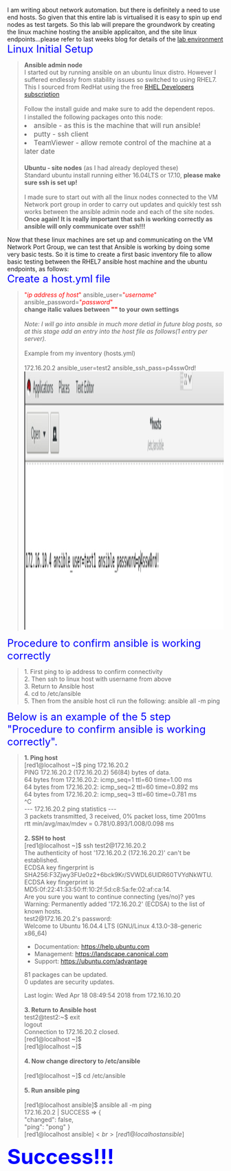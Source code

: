 I am writing about network automation. but there is definitely a need
to use end hosts. So given that this entire lab is virtualised it is
easy to spin up end nodes as test targets. So this lab will prepare the groundwork by creating the linux machine hosting the ansible applicaiton, and the site linux endpoints...please refer to last weeks blog for details of the <a href="https://craigeowen.github.io/blog/2018/04/06/Lab-environment">lab environment</a><br>
<font size="5" color="blue">Linux Initial Setup</font>
<blockquote>
   <b>Ansible admin node</b><br>
   I started out by running ansible on an ubuntu linux distro. However I
   suffered endlessly from stability issues so switched to using RHEL7.
   This I sourced from RedHat using the free 
   <a href="https://developers.redhat.com/blog/2016/03/31/no-cost-rhel-developer-subscription-now-available/">RHEL Developers 
   subscription</a><br>
   <br>
   Follow the install guide and make sure to add the dependent repos.
   <br>
   I installed the following packages onto this node:
   <font size="3">
   <li>ansible - as this is the machine that will run ansible!</li>
   <li>putty - ssh client</li>
   <li>TeamViewer - allow remote control of the machine at a later date</li>
   </font>
   <br>
   <b>Ubuntu - site nodes</b> (as I had already deployed these)<br>
   Standard ubuntu install running either 16.04LTS or 17.10, <b>please make sure ssh is set up!</b><br>
   <br>
   I made sure to start out with all the linux nodes connected to the
   VM Network port group in order to carry out updates and quickly test
   ssh works between the ansible admin node and each of the site nodes. <br>
   <b>Once again! It is really important that ssh is working correctly as ansible will only communicate over ssh!!!</b><br>
</blockquote>
 
Now that these linux machines are set up and communicating on the VM Network Port Group, we can test that Ansible is working by doing some very basic tests. So it is time to create a first basic inventory file to allow basic testing between the RHEL7 ansible host machine and the ubuntu endpoints, as follows:<br>
<font size="5" color="blue">Create a host.yml file</font>
<blockquote>
<font color="red">"<i>ip address of host</i>"</font> ansible_user=<font color="red">"<i>username</i>"</font> ansible_password=<font color="red">"<i>password</i>"</font><br>
<b>change italic values between <font color="red">""</font> to your own settings</b><br>
<br>  
<i> Note: I will go into ansible in much more detial in future blog posts, so at this stage add an entry into the host file as follows(1 entry per server).</i><br>
<br> 
<!-- I should add a screeshot of hosts.yml -->
Example from my inventory (hosts.yml)<br>
<br>
172.16.20.2 ansible_user=test2 ansible_ssh_pass=p4ssw0rd!<br>
<!-- screenshot to add above -->
<!-- <img src="img_girl.jpg" alt="Girl in a jacket" style="width:500px;height:600px;"> -->
<img src="/assets/lab1-hostsfile.PNG" alt="My hosts.yml Inventory File" style="width:500px;height:600px;">
</blockquote>
<!-- blank -->
<font size="5" color="blue">Procedure to confirm ansible is working correctly</font>
<blockquote>
1. First ping to ip address to confirm connectivity
<br>    
2. Then ssh to linux host with username from above
<br>    
3. Return to Ansible host
<br>    
4. cd to /etc/ansible
<br>    
5. Then from the ansible host cli run the following: ansible all -m ping
</blockquote>
<font size="5" color="blue">Below is an example of the 5 step "Procedure to confirm ansible is working correctly".</font>
<blockquote>
<b>1. Ping host</b><br>
[red1@localhost ~]$ ping 172.16.20.2<br>
PING 172.16.20.2 (172.16.20.2) 56(84) bytes of data.<br>
64 bytes from 172.16.20.2: icmp_seq=1 ttl=60 time=1.00 ms<br>
64 bytes from 172.16.20.2: icmp_seq=2 ttl=60 time=0.892 ms<br>
64 bytes from 172.16.20.2: icmp_seq=3 ttl=60 time=0.781 ms<br>
^C<br>
--- 172.16.20.2 ping statistics ---<br>
3 packets transmitted, 3 received, 0% packet loss, time 2001ms<br>
rtt min/avg/max/mdev = 0.781/0.893/1.008/0.098 ms<br>
<br>
<b>2. SSH to host</b><br>
[red1@localhost ~]$ ssh test2@172.16.20.2<br>
The authenticity of host '172.16.20.2 (172.16.20.2)' can't be established.<br>
ECDSA key fingerprint is SHA256:F3Zjwy3FUe0z2+6bck9Kr/SVWDL6UlDR60TVYdNkWTU.<br>
ECDSA key fingerprint is MD5:0f:22:41:33:50:ff:10:2f:5d:c8:5a:fe:02:af:ca:14.<br>
Are you sure you want to continue connecting (yes/no)? yes<br>
Warning: Permanently added '172.16.20.2' (ECDSA) to the list of known hosts.<br>
test2@172.16.20.2's password: <br>
Welcome to Ubuntu 16.04.4 LTS (GNU/Linux 4.13.0-38-generic x86_64)

 * Documentation:  https://help.ubuntu.com
 * Management:     https://landscape.canonical.com
 * Support:        https://ubuntu.com/advantage

81 packages can be updated.<br>
0 updates are security updates.

Last login: Wed Apr 18 08:49:54 2018 from 172.16.10.20<br>
<br>
<b>3. Return to Ansible host</b><br>
test2@test2:~$ exit<br>
logout<br>
Connection to 172.16.20.2 closed.<br>
[red1@localhost ~]$ <br>
[red1@localhost ~]$ <br>
<br>
<b>4. Now change directory to /etc/ansible</b><br>
<br>
[red1@localhost ~]$ cd /etc/ansible<br>
<br>
<b>5. Run ansible ping</b><br>
<br>
[red1@localhost ansible]$ ansible all -m ping<br>
172.16.20.2 | SUCCESS => {<br>
    "changed": false, <br>
    "ping": "pong"
}<br>
[red1@localhost ansible]$<br> 
[red1@localhost ansible]$ <br>
</blockquote>
<b><font size="10" color="blue">Success!!!</font></b>
<br>
